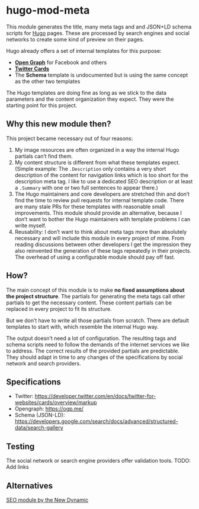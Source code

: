 # hugo-mod-meta

This module generates the title, many meta tags and and JSON+LD schema scripts for [Hugo](https://gohugo.io) pages. These are processed by search engines and social networks to create some kind of preview on their pages.

Hugo already offers a set of internal templates for this purpose:
- [**Open Graph**](https://gohugo.io/templates/internal/#open-graph) for Facebook and others
- [**Twitter Cards**](https://gohugo.io/templates/internal/#twitter-cards)
- The **Schema** template is undocumented but is using the same concept as the other two templates

The Hugo templates are doing fine as long as we stick to the data parameters and the content organization they expect. They were the starting point for this project.

## Why this new module then?

This project became necessary out of four reasons:
1. My image resources are often organized in a way the internal Hugo partials can’t find them.
2. My content structure is different from what these templates expect. (Simple example: The `.Description` only contains a very short description of the content for navigation links which is too short for the description meta tag. I like to use a dedicated SEO description or at least a `.Summary` with one or two full sentences to appear there.) 
3. The Hugo maintainers and core developers are stretched thin and don’t find the time to review pull requests for internal template code. There are many stale PRs for these templates with reasonable small improvements. This module should provide an alternative, because I don’t want to bother the Hugo maintainers with template problems I can write myself.
4. Reusability: I don’t want to think about meta tags more than absolutely necessary and will include this module in every project of mine. From reading discussions between other developers I get the impression they also reinvented the generation of these tags repeatedly in their projects. The overhead of using a configurable module should pay off fast.

## How?

The main concept of this module is to make **no fixed assumptions about the project structure**. The partials for generating the meta tags call other partials to get the necessary content. These content partials can be replaced in every project to fit its structure. 

But we don’t have to write all those partials from scratch. There are default templates to start with, which resemble the internal Hugo way.  

The output doesn’t need a lot of configuration. The resulting tags and schema scripts need to follow the demands of the internet services we like to address. The correct results of the provided partials are predictable. They should adapt in time to any changes of the specifications by social network and search providers.  

## Specifications 

- Twitter: <https://developer.twitter.com/en/docs/twitter-for-websites/cards/overview/markup> 
- Opengraph: <https://ogp.me/>
- Schema (JSON-LD): <https://developers.google.com/search/docs/advanced/structured-data/search-gallery>

## Testing
The social network or search engine providers offer validation tools.
TODO: Add links

## Alternatives
[SEO module by the New Dynamic](https://github.com/theNewDynamic/hugo-module-tnd-seo)
